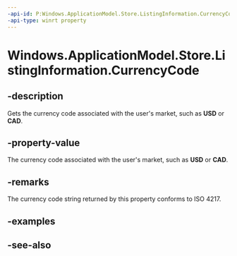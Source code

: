 ```yaml
---
-api-id: P:Windows.ApplicationModel.Store.ListingInformation.CurrencyCode
-api-type: winrt property
---
```


<!-- Property syntax
public string CurrencyCode { get; }
-->

# Windows.ApplicationModel.Store.ListingInformation.CurrencyCode

## -description
Gets the currency code associated with the user's market, such as **USD** or **CAD**.

## -property-value
The currency code associated with the user's market, such as **USD** or **CAD**.

## -remarks
The currency code string returned by this property conforms to ISO 4217.

## -examples

## -see-also
